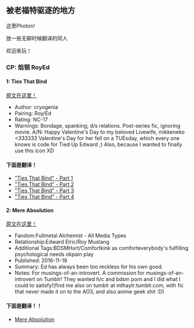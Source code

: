 ## 被老福特驱逐的地方
这里Photon!

放一些无聊时候翻译的同人

欢迎来玩！

### CP: 焰钢 RoyEd
#### 1: Ties That Bind
[原文在这里！](https://cryogenia.livejournal.com/225257.html)
* Author: cryogenia
* Pairing: Roy/Ed
* Rating: NC-17
* Warnings: Bondage, spanking; d/s relations. Post-series fic, ignoring movie.
A/N: Happy Valentine's Day to my beloved Livewife, mikkeneko <333333 Valentine's Day for her fell on a TUEsday, which every one knows is code for Tied Up Edward ;) Also, because I wanted to finally use this icon XD
#### 下面是翻译！
* ["Ties That Bind" - Part 1](http://photon777.lofter.com/post/1d09dc56_1c70d358f)
* ["Ties That Bind" - Part 2](http://photon777.lofter.com/post/1d09dc56_1c70e630f)
* ["Ties That Bind" - Part 3](http://photon777.lofter.com/post/1d09dc56_1c7112246)
* ["Ties That Bind" - Part 4](https://thisisphoton.github.io/Stories-of-RoyEd/ties-that-bind-4.html)

#### 2: Mere Absolution
[原文在这里！](https://archiveofourown.org/works/8584720?view_adult=true)
* Fandom:Fullmetal Alchemist - All Media Types
* Relationship:Edward Elric/Roy Mustang
* Additional Tags:BDSMHurt/Comfortkink as comforteverybody's fulfilling psychological needs okpain play
* Published: 2016-11-18
* Summary: Ed has always been too reckless for his own good.
* Notes: For musings-of-an-introvert. A commission for musings-of-an-introvert on Tumblr! They wanted h/c and bdsm porn and I did what I could to satisfy!(find me also on tumblr at mthaytr.tumblr.com, with fic that never made it on to the AO3, and also anime geek shit :D)
#### 下面是翻译！！
* [Mere Absolution](https://thisisphoton.github.io/Stories-of-RoyEd/mere-absolution.html)

